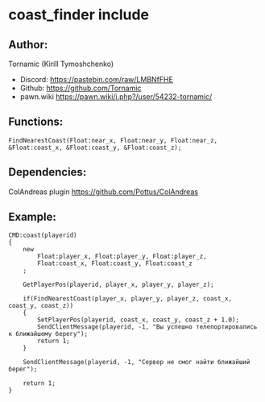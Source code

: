 # coast_finder include

## Author: 
Tornamic (Kirill Tymoshchenko)
   * Discord: https://pastebin.com/raw/LMBNfFHE
   * Github: https://github.com/Tornamic
   * pawn.wiki https://pawn.wiki/i.php?/user/54232-tornamic/

## Functions:
    FindNearestCoast(Float:near_x, Float:near_y, Float:near_z, &Float:coast_x, &Float:coast_y, &Float:coast_z);
    
## Dependencies:
  ColAndreas plugin https://github.com/Pottus/ColAndreas
## Example:
```pawn
CMD:coast(playerid)
{	
	new 
		Float:player_x, Float:player_y, Float:player_z,
		Float:coast_x, Float:coast_y, Float:coast_z
	;
	
	GetPlayerPos(playerid, player_x, player_y, player_z);

	if(FindNearestCoast(player_x, player_y, player_z, coast_x, coast_y, coast_z))
	{
		SetPlayerPos(playerid, coast_x, coast_y, coast_z + 1.0);
		SendClientMessage(playerid, -1, "Вы успешно телепортировались к ближайшему берегу");
		return 1;
	}

	SendClientMessage(playerid, -1, "Сервер не смог найти ближайший берег");
	
	return 1;
}
```
